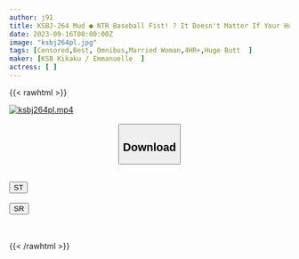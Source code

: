 ```yaml
---
author: j91
title: KSBJ-264 Mud ● NTR Baseball Fist! ? It Doesn't Matter If Your Husband Is Sleeping Next To You! Whether You Win Or Lose, It's A Vaginal Cum Shot! ?
date: 2023-09-16T00:00:00Z
image: "ksbj264pl.jpg"
tags: [Censored,Best, Omnibus,Married Woman,4HR+,Huge Butt	]
maker: [KSB Kikaku / Emmanuelle  ]
actress: [ ]
---
```



{{< rawhtml >}}

<div class="video" data-videoid="aqwdqy2boqu2Wb">
    <a href="javascript:;">
        <img src="https://my.j91.asia/posts/ksbj264pl/ksbj264pl.jpg" width="WIDTH" height="HEIGHT" alt="ksbj264pl.mp4" loading="lazy">
    </a>
</div>

<script type="text/javascript" src="https://j91.asia/asset/on-demand-st.js"></script>

<br>
  <link rel="stylesheet" href="https://j91.asia/asset/bs5.css">
  
  <center>
  <button class="btn btn-primary" type="button" data-bs-toggle="collapse" data-bs-target=".multi-collapse" aria-expanded="false" aria-controls="multiCollapseExample1 multiCollapseExample2"><h2>Download</h2></button></center>
</p>
<div class="row">
  <div class="col">
    <div class="collapse multi-collapse" id="multiCollapseExample1">
      <div class="card card-body">
	      	      <br>
<div class="buttons">  
<a href="https://streamtape.to/v/aqwdqy2boqu2Wb"><button class="btn-hover color-3"><i class="fa fa-download"></i> ST</button></a></div>
    </div>
  </div>
</div>
  <div class="col">
    <div class="collapse multi-collapse" id="multiCollapseExample2">
      <div class="card card-body">
	      <br>
<div class="buttons">
    <a href="https://streamruby.com/78oueltwzo4n"><button class="btn-hover color-9"><i class="fa fa-download"></i> SR</button></a></div>
<br><br>
      </div>
    </div>
  </div>
</div>

{{< /rawhtml >}}